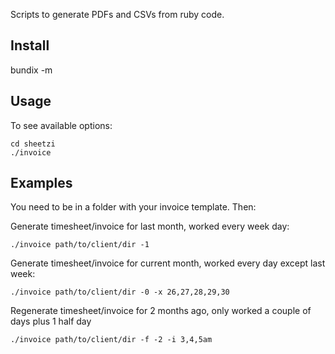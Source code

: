 Scripts to generate PDFs and CSVs from ruby code.

## Install

bundix -m

## Usage

To see available options:

    cd sheetzi
    ./invoice

## Examples

You need to be in a folder with your invoice template. Then:

Generate timesheet/invoice for last month, worked every week day:

    ./invoice path/to/client/dir -1

Generate timesheet/invoice for current month, worked every day except last week:

    ./invoice path/to/client/dir -0 -x 26,27,28,29,30

Regenerate timesheet/invoice for 2 months ago, only worked a couple of days plus 1 half day

    ./invoice path/to/client/dir -f -2 -i 3,4,5am
